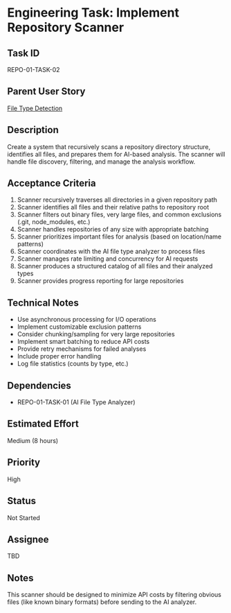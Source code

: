 # Engineering Task: Implement Repository Scanner

## Task ID
REPO-01-TASK-02

## Parent User Story
[File Type Detection](../01-file-type-detection.md)

## Description
Create a system that recursively scans a repository directory structure, identifies all files, and prepares them for AI-based analysis. The scanner will handle file discovery, filtering, and manage the analysis workflow.

## Acceptance Criteria
1. Scanner recursively traverses all directories in a given repository path
2. Scanner identifies all files and their relative paths to repository root
3. Scanner filters out binary files, very large files, and common exclusions (.git, node_modules, etc.)
4. Scanner handles repositories of any size with appropriate batching
5. Scanner prioritizes important files for analysis (based on location/name patterns)
6. Scanner coordinates with the AI file type analyzer to process files
7. Scanner manages rate limiting and concurrency for AI requests
8. Scanner produces a structured catalog of all files and their analyzed types
9. Scanner provides progress reporting for large repositories

## Technical Notes
- Use asynchronous processing for I/O operations
- Implement customizable exclusion patterns
- Consider chunking/sampling for very large repositories
- Implement smart batching to reduce API costs
- Provide retry mechanisms for failed analyses
- Include proper error handling
- Log file statistics (counts by type, etc.)

## Dependencies
- REPO-01-TASK-01 (AI File Type Analyzer)

## Estimated Effort
Medium (8 hours)

## Priority
High

## Status
Not Started

## Assignee
TBD

## Notes
This scanner should be designed to minimize API costs by filtering obvious files (like known binary formats) before sending to the AI analyzer.